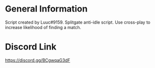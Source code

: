 # General Information
Script created by Luuc#9159.
Splitgate anti-idle script.
Use cross-play to increase likelihood of finding a match.

# Discord Link
https://discord.gg/BCgwqaG3dF
